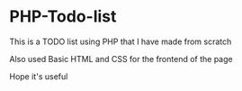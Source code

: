 # PHP-Todo-list

This is a  TODO list using PHP that I have made from scratch 

Also used  Basic HTML and CSS for the frontend of the page

Hope it's useful
